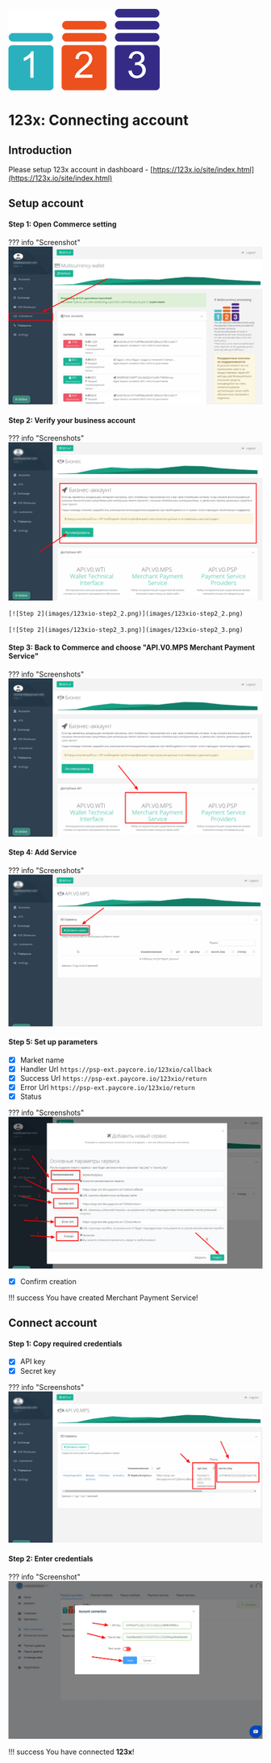 ![logo](images/logo.png)

# 123x: Connecting account

## Introduction

Please setup 123x account in dashboard - 
[https://123x.io/site/index.html](https://123x.io/site/index.html)

## Setup account


#### Step 1: Open Commerce setting

??? info "Screenshot"
    [![Step 1](images/123xio-step1.png)](images/123xio-step1.png)

#### Step 2: Verify your business account

??? info "Screenshots"
    [![Step 2](images/123xio-step2_1.png)](images/123xio-step2_1.png)
    
    [![Step 2](images/123xio-step2_2.png)](images/123xio-step2_2.png)

    [![Step 2](images/123xio-step2_3.png)](images/123xio-step2_3.png)

#### Step 3: Back to Commerce and choose  "API.V0.MPS Merchant Payment Service"

??? info "Screenshots"
    [![Step 3](images/123xio-step3.png)](images/123xio-step3.png)

#### Step 4: Add Service

??? info "Screenshots"
    [![Step 4](images/123xio-step4.png)](images/123xio-step4.png)

#### Step 5: Set up parameters
- [x] Market name
- [x] Handler Url ```https://psp-ext.paycore.io/123xio/callback```
- [x] Success Url ```https://psp-ext.paycore.io/123xio/return```
- [x] Error Url ```https://psp-ext.paycore.io/123xio/return```
- [x] Status

??? info "Screenshots"
    [![Step 5](images/123xio-step5.png)](images/123xio-step5.png)

- [x] Confirm creation

!!! success
    You have created Merchant Payment Service!

## Connect account

#### Step 1: Copy required credentials
- [x] API key
- [x] Secret key

??? info "Screenshots"
    [![Step 1](images/123xio-step6.png)](images/123xio-step6.png)

#### Step 2: Enter credentials


??? info "Screenshot"
    [![Step 1](images/123xio-step_connect.png)](images/123xio-step_connect.png)

!!! success
    You have connected **123x**!